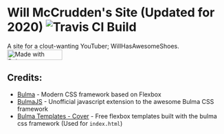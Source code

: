 # Will McCrudden's Site (Updated for 2020)  ![Travis CI Build](https://travis-ci.org/whasonyt/willm-2020.svg?branch=master)
A site for a clout-wanting YouTuber; WillHasAwesomeShoes.
<a href="https://bulma.io">
  <img src="https://bulma.io/images/made-with-bulma.png" alt="Made with Bulma" width="128" height="24">
</a>  

## Credits:
* [Bulma](https://bulma.io) - Modern CSS framework based on Flexbox
* [BulmaJS](https://github.com/VizuaaLOG/BulmaJS) - Unofficial javascript extension to the awesome Bulma CSS framework  
* [Bulma Templates - Cover](https://github.com/dansup/bulma-templates) - Free flexbox templates built with the bulma css framework (Used for ` index.html `)
